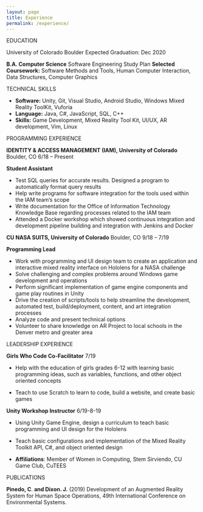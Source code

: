 ```yaml
---
layout: page
title: Experience
permalink: /experience/
---
```

EDUCATION			

University of Colorado Boulder  						Expected Graduation: Dec 2020

**B.A. Computer Science**
Software Engineering Study Plan
**Selected Coursework:** Software Methods and Tools, Human Computer Interaction, Data Structures, Computer Graphics

TECHNICAL SKILLS

*   **Software:** Unity, Git, Visual Studio, Android Studio, Windows Mixed Reality ToolKit, Vuforia  
*   **Language:**  Java, C#, JavaScript, SQL, C++
*   **Skills:** Game Development, Mixed Reality Tool Kit, UI/UX, AR development, Vim, Linux

PROGRAMMING EXPERIENCE

**IDENTITY & ACCESS MANAGEMENT (IAM), University of Colorado** Boulder, CO	   6/18 – Present  

**Student Assistant**

*   Test SQL queries for accurate results. Designed a program to automatically format query results
*   Help write programs for software integration for the tools used within the IAM team’s scope
*   Write documentation for the Office of Information Technology Knowledge Base regarding processes related to the IAM team
*   Attended a Docker workshop which showed continuous integration and development pipeline building and integration with Jenkins and Docker

**CU NASA SUITS, University of Colorado** Boulder, CO				                    9/18 – 7/19

**Programming Lead**

*   Work with programming and UI design team to create an application and interactive mixed reality interface on Hololens for a NASA challenge
*   Solve challenging and complex problems around Windows game development and operations
*   Perform significant implementation of game engine components and game play routines in Unity
*   Drive the creation of scripts/tools to help streamline the development, automated test, build/deployment, content, and art integration processes
*   Analyze code and present technical options
*   Volunteer to share knowledge on AR Project to local schools in the Denver metro and greater area

LEADERSHIP EXPERIENCE

**Girls Who Code Co-Facilitator**										     7/19

* Help with the education of girls grades 6-12 with learning basic programming ideas, such as variables, functions, 		and other object oriented concepts

* Teach to use Scratch to learn to code, build a website, and create basic games

**Unity Workshop Instructor**							          6/19-8-19

* Using Unity Game Engine, design a curriculum to teach basic programming and UI design for the Hololens

* Teach basic configurations and implementation of the Mixed Reality Toolkit API, C#, and object oriented design

* **Affiliations**: Member of Women in Computing, Stem Sirviendo, CU Game Club, CuTEES

PUBLICATIONS

**Pinedo, C**. **and Dixon. J.** (2019) Development of an Augmented Reality System for Human Space Operations, 49th International Conference on Environmental Systems.

